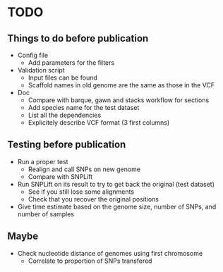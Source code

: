 # TODO

## Things to do before publication

- Config file
  - Add parameters for the filters
- Validation script
  - Input files can be found
  - Scaffold names in old genome are the same as those in the VCF
- Doc
  - Compare with barque, gawn and stacks workflow for sections
  - Add species name for the test dataset
  - List all the dependencies
  - Explicitely describe VCF format (3 first columns)

## Testing before publication
- Run a proper test
  - Realign and call SNPs on new genome
  - Compare with SNPLift
- Run SNPLift on its result to try to get back the original (test dataset)
  - See if you still lose some alignments
  - Check that you recover the original positions
- Give time estimate based on the genome size, number of SNPs, and number of samples

## Maybe
- Check nucleotide distance of genomes using first chromosome
  - Correlate to proportion of SNPs transfered
